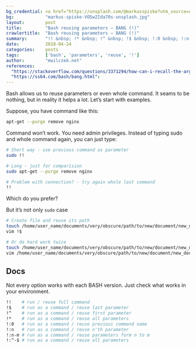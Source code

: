```yaml
---
bg_credential: <a href="https://unsplash.com/@markusspiske?utm_source=unsplash&utm_medium=referral&utm_content=creditCopyText" target="_blank">Markus Spiske</a> on <a href="https://unsplash.com/?utm_source=unsplash&utm_medium=referral&utm_content=creditCopyText" target="_blank">Unsplash</a>
bg:            "markus-spiske-VO5w2Ida70s-unsplash.jpg"
layout:        post
title:         "Bash reusing parameters – BANG (!)"
crawlertitle:  "Bash reusing parameters – BANG (!)"
summary:       "!! &nbsp; !* &nbsp; !^ &nbsp; !$ &nbsp; !:0 &nbsp; !:n-m"
date:          2018-04-24
categories:    posts
tags:          ['bash', 'parameters', 'reuse', '!']
author:        "mwilczek.net"
references:
  "https://stackoverflow.com/questions/3371294/how-can-i-recall-the-argument-of-the-previous-bash-command":
  "https://ss64.com/bash/bang.html":
---
```


Bash allows us to reuse parameters or even whole command. It seams to be nothing, but in reality it helps a lot. Let’s start with examples.

Suppose, you have command like this:

```bash
apt-get --purge remove nginx
```

Command won’t work. You need admin privileges. Instead of typing sudo and whole command again, you can just type:

```bash
# Short way - use previous command as parameter
sudo !!

# Long - just for comparision
sudo apt-get --purge remove nginx

# Problem with connection? - try again whole last command
!!
```

Which do you prefer?

But it’s not only `sudo` case

```bash
# Create file and reuse its path
touch /home/user_name/documents/very/obscure/path/to/new/document/new_document_with_obscure_path.md
vim !$

# Or do hard work twice
touch /home/user_name/documents/very/obscure/path/to/new/document/new_document_with_obscure_path.md
vim /home/user_name/documents/very/obscure/path/to/new/document/new_document_with_obscure_path.md
```

## Docs

Not every option works with each BASH version. Just check what works in your environment.

```bash
!!    # run / reuse full command
!$    # run as a command / reuse last parameter
!^    # run as a command / reuse first parameter
!*    # run as a command / reuse all parameters
!:0   # run as a command / reuse previous command name
!:n   # run as a command / reuse n'th parameter
!:n-m # run as a command / reuse parameters form n to m
!:^-$ # run as a command / reuse all parameters
```
